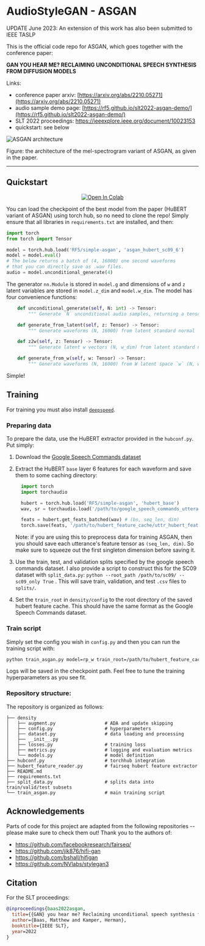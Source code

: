 # AudioStyleGAN - ASGAN

UPDATE June 2023: An extension of this work has also been submitted to IEEE TASLP

This is the official code repo for ASGAN, which goes together with the conference paper:

**GAN YOU HEAR ME? RECLAIMING UNCONDITIONAL SPEECH SYNTHESIS FROM DIFFUSION MODELS**

Links:
- conference paper arxiv: [https://arxiv.org/abs/2210.05271](https://arxiv.org/abs/2210.05271)
- audio sample demo page: [https://rf5.github.io/slt2022-asgan-demo/](https://rf5.github.io/slt2022-asgan-demo/)
- SLT 2022 proceedings: https://ieeexplore.ieee.org/document/10023153
- quickstart: see below

![ASGAN architecture](./asgan-diagram.png)

Figure: the architecture of the mel-spectrogram variant of ASGAN, as given in the paper.

---

## Quickstart

<p align="center">
    <a target="_blank" href="https://colab.research.google.com/github/RF5/simple-asgan/blob/master/asgan_quickstart_colab.ipynb">
        <img src="https://colab.research.google.com/assets/colab-badge.svg" alt="Open In Colab"/>
    </a>
</p>

You can load the checkpoint of the best model from the paper (HuBERT variant of ASGAN) using torch hub, so no need to clone the repo!
Simply ensure that all libraries in `requirements.txt` are installed, and then:

```python
import torch
from torch import Tensor

model = torch.hub.load('RF5/simple-asgan', 'asgan_hubert_sc09_6')
model = model.eval()
# The below returns a batch of (4, 16000) one second waveforms 
# that you can directly save as .wav files.
audio = model.unconditional_generate(4)
```

The generator `nn.Module` is stored in `model.g` and dimensions of `w` and `z` latent variables are stored in `model.z_dim` and `model.w_dim`.
The model has four convenience functions:

```python
    def unconditional_generate(self, N: int) -> Tensor:
        """ Generate `N` unconditional audio samples, returning a tensor of shape (N, 16000) """

    def generate_from_latent(self, z: Tensor) -> Tensor:
        """ Generate waveforms (N, 16000) from latent standard normal `z` (N, z_dim) """

    def z2w(self, z: Tensor) -> Tensor:
        """ Generate latent w vectors (N, w_dim) from latent standard normal `z` (N, z_dim) """

    def generate_from_w(self, w: Tensor) -> Tensor:
        """ Generate waveforms (N, 16000) from W latent space `w` (N, w_dim) """
```

Simple!

## Training

For training you must also install [`deepspeed`](https://www.deepspeed.ai/).

### Preparing data

To prepare the data, use the HuBERT extractor provided in the `hubconf.py`.
Put simply:

1. Download the [Google Speech Commands dataset](https://ai.googleblog.com/2017/08/launching-speech-commands-dataset.html)
2. Extract the HuBERT `base` layer 6 features for each waveform and save them to some caching directory:

    ```python
      import torch
      import torchaudio

      hubert = torch.hub.load('RF5/simple-asgan', 'hubert_base')
      wav, sr = torchaudio.load('/path/to/google_speech_commands_utterance.wav')

      feats = hubert.get_feats_batched(wav) # (bs, seq_len, dim)
      torch.save(feats, '/path/to/hubert_feature_cache/uttr_hubert_feats.pt')
    ```

    Note: if you are using this to preprocess data for training ASGAN, then you should save each utterance's feature tensor as `(seq_len, dim)`. So make sure to squeeze out the first singleton dimension before saving it.
  
3. Use the train, test, and validation splits specified by the google speech commands dataset. I also provide a script to construct this for the SC09 dataset with `split_data.py`: `python --root_path /path/to/sc09/ --sc09_only True` . This will save train, validation, and test `.csv` files to `splits/`.

4. Set the `train_root` in `density/config` to the root directory of the saved hubert feature cache. This should have the same format as the Google Speech Commands dataset.

### Train script

Simply set the config you wish in `config.py` and then you can run the training script with:

```bash
python train_asgan.py model=rp_w train_root=/path/to/hubert_feature_cache/ n_valid=400 data_type=hubert_L6 checkpoint_path=./density/runs/cool_training_run/ z_dim=512 rp_w_cfg.z_dim=512 rp_w_cfg.w_layers=1 batch_size=16 lr=2e-3 grad_clip=10 aug_init_p=0.2 stdout_interval=100 validation_interval=2500 n_epochs=800 c_dim=768 rp_w_cfg.c_dim=768 d_lr_mult=0.1 fp16=True preload=False num_workers=12 betas=[0,0.99] rp_w_cfg.equalized_lr=True rp_w_cfg.use_sg3_ff=True rp_w_cfg.D_kernel_size=5 rp_w_cfg.D_block_repeats=[3,3,3,3] use_sc09_splits=True sc09_train_csv=./splits/train.csv sc09_valid_csv=./splits/valid.csv rp_w_cfg.r1_gamma=0.1
```

Logs will be saved in the checkpoint path. Feel free to tune the training hyperparameters as you see fit.

### Repository structure:

The repository is organized as follows: 

```
├── density
│   ├── augment.py                  # ADA and update skipping
│   ├── config.py                   # hyperparameters
│   ├── dataset.py                  # data loading and processing
│   ├── __init__.py
│   ├── losses.py                   # training loss
│   ├── metrics.py                  # logging and evaluation metrics
│   └── models.py                   # model definition
├── hubconf.py                      # torchhub integration
├── hubert_feature_reader.py        # fairseq hubert feature extractor
├── README.md
├── requirements.txt
├── split_data.py                   # splits data into train/valid/test subsets
└── train_asgan.py                  # main training script
```

## Acknowledgements

Parts of code for this project are adapted from the following repositories -- please make sure to check them out! Thank you to the authors of:

- https://github.com/facebookresearch/fairseq/ 
- https://github.com/jik876/hifi-gan
- https://github.com/bshall/hifigan
- https://github.com/NVlabs/stylegan3

## Citation

For the SLT proceedings:

```bibtex
@inproceedings{baas2022asgan,
  title={{GAN} you hear me? Reclaiming unconditional speech synthesis from diffusion models},
  author={Baas, Matthew and Kamper, Herman},
  booktitle={IEEE SLT},
  year=2022
}
```
